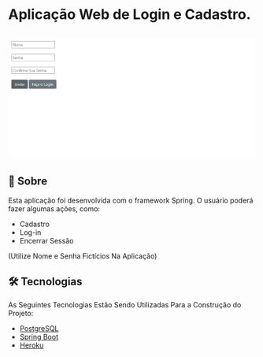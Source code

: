 #  Aplicação Web de Login e Cadastro.
## ![Screenshot](https://github.com/enzofalvo/login-and-register-page/blob/master/readme/screenshots/register-page.png)


## 📖 Sobre
Esta aplicação foi desenvolvida com o framework Spring. O usuário poderá fazer algumas ações, como:
<!--ts-->
   * Cadastro
   * Log-in
   * Encerrar Sessão
<!--te-->
 (Utilize Nome e Senha Fictícios Na Aplicação)

## 🛠 Tecnologias

As Seguintes Tecnologias Estão Sendo Utilizadas Para a Construção do Projeto:

- [PostgreSQL](https://www.postgresql.org/)
- [Spring Boot](https://spring.io/projects/spring-boot)
- [Heroku](https://dashboard.heroku.com/)
